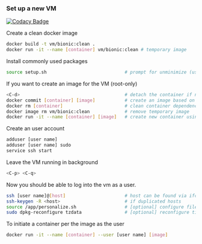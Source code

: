 ### Set up a new VM

[![Codacy Badge](https://api.codacy.com/project/badge/Grade/4f015e7197484cef87c6b2718440dd11)](https://app.codacy.com/app/Bo-Yuan-Huang/Docker-VM?utm_source=github.com&utm_medium=referral&utm_content=Bo-Yuan-Huang/Docker-VM&utm_campaign=Badge_Grade_Dashboard)

Create a clean docker image
``` bash
docker build -t vm/bionic:clean .
docker run -it --name [container] vm/bionic:clean # temporary image
```

Install commonly used packages
``` bash
source setup.sh                             # prompt for unminimize (user log-in) 
```
  
If you want to create an image for the VM (root-only)
``` bash
<C-d>                                       # detach the container if not already
docker commit [container] [image]           # create an image based on the current VM state
docker rm [container]                       # clean container dependency
docker image rm vm/bionic:clean             # remove temporary image
docker run -it --name [container] [image]   # create new container using the created image
```

Create an user account
``` bash
adduser [user name]
adduser [user name] sudo
service ssh start
```

Leave the VM running in background
``` bash
<C-p> <C-q>
```
Now you should be able to log into the vm as a user. 
``` bash
ssh [user name]@[host]                      # host can be found via ifconfig
ssh-keygen -R <host>                        # if duplicated hosts
source /app/personalize.sh                  # [optional] configure files, e.g., gitconfig
sudo dpkg-reconfigure tzdata                # [optional] reconfigure time zone if needed
```

To initiate a container per the image as the user
``` bash
docker run -it --name [container] --user [user name] [image]
```
